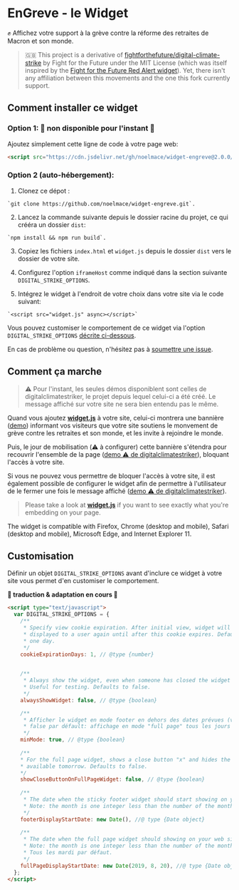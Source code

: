 # EnGreve - le Widget

:fist: Affichez votre support à la grève contre la réforme des retraites de Macron et son monde.

> :uk: This project is a derivative of [fightforthefuture/digital-climate-strike](https://github.com/fightforthefuture/digital-climate-strike) by Fight for the Future under the MIT License (which was itself inspired by the [Fight for the Future Red Alert widget](https://github.com/fightforthefuture/redalert-widget)).
> Yet, there isn't any affiliation between this movements and the one this fork currently support.

## Comment installer ce widget

### Option 1: **:construction: non disponible pour l'instant :construction:**

   Ajoutez simplement cette ligne de code à votre page web:

```html
<script src="https://cdn.jsdelivr.net/gh/noelmace/widget-engreve@2.0.0/static/widget.js" async></script>
```

### Option 2 (auto-hébergement):

  1. Clonez ce dépot :
  
    `git clone https://github.com/noelmace/widget-engreve.git`.
  
  2. Lancez la commande suivante depuis le dossier racine du projet, ce qui crééra un dossier `dist`:
  
    `npm install && npm run build`.

  3. Copiez les fichiers `index.html` et `widget.js` depuis le dossier `dist` vers le dossier de votre site.

  4. Configurez l'option `iframeHost` comme indiqué dans la section suivante `DIGITAL_STRIKE_OPTIONS`.

  5. Intégrez le widget à l'endroit de votre choix dans votre site via le code suivant:
  
    `<script src="widget.js" async></script>`

Vous pouvez customiser le comportement de ce widget via l'option `DIGITAL_STRIKE_OPTIONS` [décrite ci-dessous](#customization-options).

En cas de problème ou question, n'hésitez pas à [soumettre une issue](https://github.com/noelmace/widget-engreve/issues).

## Comment ça marche

> :warning: Pour l'instant, les seules démos disponiblent sont celles de digitalclimatestriker, le projet depuis lequel celui-ci a été créé. Le message affiché sur votre site ne sera bien entendu pas le même.

Quand vous ajoutez [**widget.js**](https://github.com/noelmace/widget-engreve/blob/master/static/widget.js) à votre site, celui-ci montrera une bannière ([demo](https://assets.digitalclimatestrike.net/demo.html)) informant vos visiteurs que votre site soutiens le monvement de grève contre les retraites et son monde, et les invite à rejoindre le monde.

<!-- ![A screenshot of the Digital Climate Strike footer widget]() -->

Puis, le jour de mobilisation (:warning: à configurer) cette bannière s'étendra pour recouvrir l'ensemble de la page ([demo :warning: de digitalclimatestriker](https://assets.digitalclimatestrike.net/demo.html?fullPage)), bloquant l'accès à votre site.

<!-- ![A screenshot of the Digital Climate Strike full page widget]() -->

Si vous ne pouvez vous permettre de bloquer l'accès à votre site, il est également possible de configurer le widget afin de permettre à l'utilisateur de le fermer une fois le message affiché ([demo :warning: de digitalclimatestriker](https://assets.digitalclimatestrike.net/demo.html?minMode&showCloseButton)).

<!-- ![A screenshot of the Digital Climate Strike full page widget with close button]() -->

<!--
You can demo the widget in different languages by adding a 'language' parameter to the URL. ([Example](https://assets.digitalclimatestrike.net/demo.html?fullPage&language=de)) 

The widget is designed to appear once per user, per device, per day, but can be configured to display at a different interval. If you'd like to force it to show up on your page for testing, reload the page with `#ALWAYS_SHOW_DIGITAL_STRIKE` at the end of the URL.
-->

> Please take a look at [**widget.js**](https://github.com/noelmace/widget-engreve/blob/master/static/widget.js) if you want to see exactly what you're embedding on your page.

The widget is compatible with Firefox, Chrome (desktop and mobile), Safari (desktop and mobile), Microsoft Edge, and Internet Explorer 11.

## Customisation

Définir un objet `DIGITAL_STRIKE_OPTIONS` avant d'inclure ce widget à votre site vous permet d'en customiser le comportement.

**🚧 traduction & adaptation en cours 🚧**

```html
<script type="text/javascript">
  var DIGITAL_STRIKE_OPTIONS = {
    /**
     * Specify view cookie expiration. After initial view, widget will not be
     * displayed to a user again until after this cookie expires. Defaults to 
     * one day.
     */
    cookieExpirationDays: 1, // @type {number}
    

    /**
     * Always show the widget, even when someone has closed the widget and set the cookie on their device. 
     * Useful for testing. Defaults to false.
     */
    alwaysShowWidget: false, // @type {boolean}

    /**
     * Afficher le widget en mode footer en dehors des dates prévues (voir fullPageDisplayStartDate)
     * false par défault: affichage en mode "full page" tous les jours
     */
    minMode: true, // @type {boolean}
    
    /**
    * For the full page widget, shows a close button "x" and hides the message about the site being 
    * available tomorrow. Defaults to false.
    */
    showCloseButtonOnFullPageWidget: false, // @type {boolean}
    
    /**
     * The date when the sticky footer widget should start showing on your web site.
     * Note: the month is one integer less than the number of the month. E.g. 8 is September, not August.
     */
    footerDisplayStartDate: new Date(), //@ type {Date object}
    
    /**
     * The date when the full page widget should showing on your web site for 24 hours. 
     * Note: the month is one integer less than the number of the month. E.g. 8 is September, not August.
     * Tous les mardi par défaut.
     */
    fullPageDisplayStartDate: new Date(2019, 8, 20), //@ type {Date object}
  };
</script>
```

